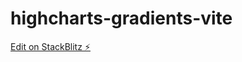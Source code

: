# highcharts-gradients-vite

[Edit on StackBlitz ⚡️](https://stackblitz.com/edit/highcharts-gradients-vite)